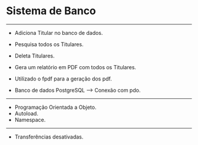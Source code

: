 # Sistema de Banco

-------
- Adiciona Titular no banco de dados.
- Pesquisa todos os Titulares.
- Deleta Titulares.
- Gera um relatório em PDF com todos os Titulares.


- Utilizado o fpdf para a geração dos pdf.
- Banco de dados PostgreSQL --> Conexão com pdo.
-------
- Programação Orientada a Objeto.
- Autoload.
- Namespace.
---
- Transferências desativadas. 
